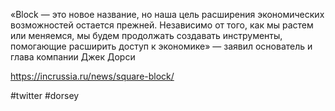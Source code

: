 
«Block — это новое название, но наша цель расширения экономических возможностей остается прежней. Независимо от того, как мы растем или меняемся, мы будем продолжать создавать инструменты, помогающие расширить доступ к экономике» — заявил основатель и глава компании Джек Дорси

https://incrussia.ru/news/square-block/

#twitter #dorsey